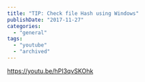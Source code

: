 ```yaml
---
title: "TIP: Check file Hash using Windows"
publishDate: "2017-11-27"
categories: 
  - "general"
tags: 
  - "youtube"
  - "archived"
---
```


https://youtu.be/hPI3qvSKOhk

